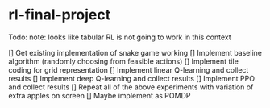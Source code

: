 # rl-final-project

Todo:
note: looks like tabular RL is not going to work in this context

[] Get existing implementation of snake game working
[] Implement baseline algorithm (randomly choosing from feasible actions)
[] Implement tile coding for grid representation
[] Implement linear Q-learning and collect results
[] Implement deep Q-learning and collect results
[] Implement PPO and collect results
[] Repeat all of the above experiments with variation of extra apples on screen
[] Maybe implement as POMDP